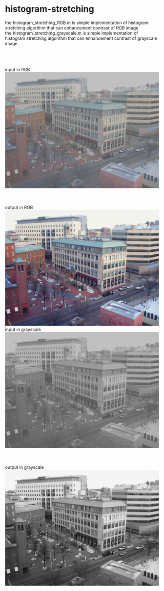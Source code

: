 # histogram-stretching
the histogram_stretching_RGB.m is simple implementation of histogram stretching algorithm that can enhancement contrast of RGB image.<br>
the histogram_stretching_grayscale.m is simple implementation of histogram stretching algorithm that can enhancement contrast of grayscale image.<br>
<br><br><br><br>
input in RGB
![Screenshot](input_RGB.jpg)<br>
<br>
<br>
<br>
output in RGB
![Screenshot](output_RGB.jpg)
input in grayscale
![Screenshot](input.jpg)<br>
<br>
<br>
<br>
output in grayscale
![Screenshot](output.jpg)
